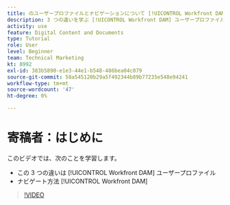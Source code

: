 ```yaml
---
title: のユーザープロファイルとナビゲーションについて [!UICONTROL Workfront DAM]
description: 3 つの違いを学ぶ [!UICONTROL Workfront DAM] ユーザープロファイルとナビゲーション方法 [!UICONTROL Workfront DAM].
activity: use
feature: Digital Content and Documents
type: Tutorial
role: User
level: Beginner
team: Technical Marketing
kt: 8992
exl-id: 383b5890-e1e3-44e1-b548-486bea04c079
source-git-commit: 58a545120b29a5f492344b89b77235e548e94241
workflow-type: tm+mt
source-wordcount: '47'
ht-degree: 0%

---
```


# 寄稿者：はじめに

このビデオでは、次のことを学習します。

* この 3 つの違いは [!UICONTROL Workfront DAM] ユーザープロファイル
* ナビゲート方法 [!UICONTROL Workfront DAM]

>[!VIDEO](https://video.tv.adobe.com/v/335252/?quality=12)
